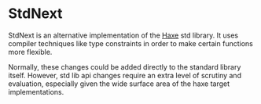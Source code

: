 # StdNext

StdNext is an alternative implementation of the [Haxe](http://www.haxe.org) std
library. It uses compiler techniques like type constraints in order to make 
certain functions more flexible.

Normally, these changes could be added directly to the standard library itself.
However, std lib api changes require an extra level of scrutiny and evaluation,
especially given the wide surface area of the haxe target implementations.
